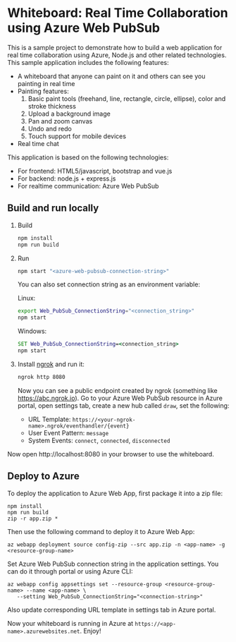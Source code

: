 # Whiteboard: Real Time Collaboration using Azure Web PubSub

This is a sample project to demonstrate how to build a web application for real time collaboration using Azure, Node.js and other related technologies. This sample application includes the following features:

* A whiteboard that anyone can paint on it and others can see you painting in real time
* Painting features:
  1. Basic paint tools (freehand, line, rectangle, circle, ellipse), color and stroke thickness
  2. Upload a background image
  3. Pan and zoom canvas
  4. Undo and redo
  5. Touch support for mobile devices
* Real time chat

This application is based on the following technologies:

* For frontend: HTML5/javascript, bootstrap and vue.js
* For backend: node.js + express.js
* For realtime communication: Azure Web PubSub

## Build and run locally

1. Build
   ```bash
   npm install
   npm run build
   ```

2. Run
   ```bash
   npm start "<azure-web-pubsub-connection-string>"
   ```

   You can also set connection string as an environment variable:

   Linux:
   
   ```bash
   export Web_PubSub_ConnectionString="<connection_string>"
   npm start
   ```
   
   Windows:
   
   ```cmd
   SET Web_PubSub_ConnectionString=<connection_string>
   npm start
   ```

3. Install [ngrok](https://www.ngrok.com/) and run it:
   ```bash
   ngrok http 8080
   ```

   Now you can see a public endpoint created by ngrok (something like https://abc.ngrok.io). Go to your Azure Web PubSub resource in Azure portal, open settings tab, create a new hub called `draw`, set the following:
   
   * URL Template: `https://<your-ngrok-name>.ngrok/eventhandler/{event}`
   * User Event Pattern: `message`
   * System Events: `connect`, `connected`, `disconnected`

Now open http://localhost:8080 in your browser to use the whiteboard.

## Deploy to Azure

To deploy the application to Azure Web App, first package it into a zip file:

```
npm install
npm run build
zip -r app.zip *
```

Then use the following command to deploy it to Azure Web App:

```
az webapp deployment source config-zip --src app.zip -n <app-name> -g <resource-group-name>
```

Set Azure Web PubSub connection string in the application settings. You can do it through portal or using Azure CLI:
```
az webapp config appsettings set --resource-group <resource-group-name> --name <app-name> \
   --setting Web_PubSub_ConnectionString="<connection-string>"
```

Also update corresponding URL template in settings tab in Azure portal.

Now your whiteboard is running in Azure at `https://<app-name>.azurewebsites.net`. Enjoy!
